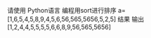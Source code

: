 请使用 Python语言
编程用sort进行排序
a=[1,6,5,4,5,8,9,4,5,6,56,565,5656,5,2,5]
结果 输出 [1,2,4,4,5,5,5,5,6,6,8,9,56,565,5656]

